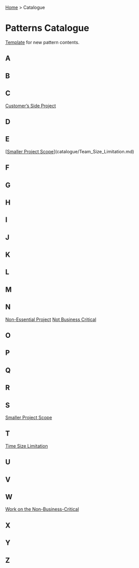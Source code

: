 [Home](README.md) > Catalogue
# Patterns Catalogue

[Template](catalogue/template.md) for new pattern contents.


## A

## B

## C
[Customer’s Side Project](catalogue/Non-Essential_Project.md)

## D

## E
[[Smaller Project Scope](catalogue/Smaller_Project_Scope.md)](catalogue/Team_Size_Limitation.md)

## F

## G

## H

## I

## J

## K

## L

## M

## N
[Non-Essential Project](catalogue/Non-Essential_Project.md)
[Not Business Critical](catalogue/Non-Essential_Project.md)

## O

## P

## Q

## R

## S
[Smaller Project Scope](catalogue/Smaller_Project_Scope.md)

## T
[Time Size Limitation](catalogue/Team_Size_Limitation.md)

## U

## V

## W
[Work on the Non-Business-Critical](catalogue/Non-Essential_Project.md)

## X

## Y

## Z

